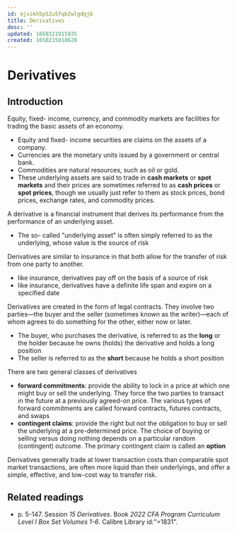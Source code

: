 ```yaml
---
id: ejxikh5p52u5fqb2wlgdgjb
title: Derivatives
desc: ''
updated: 1650321915935
created: 1650215018628
---
```

# Derivatives

## Introduction

Equity, fixed- income, currency, and commodity markets are facilities for trading the basic assets of an economy. 
- Equity and fixed- income securities are claims on the assets of a company. 
- Currencies are the monetary units issued by a government or central bank. 
- Commodities are natural resources, such as oil or gold. 
- These underlying assets are said to trade in **cash markets** or **spot markets** and their prices are sometimes referred to as **cash prices** or **spot prices**, though we usually just refer to them as stock prices, bond prices, exchange rates, and commodity prices.

A derivative is a financial instrument that derives its performance from the performance of an underlying asset. 
- The so- called "underlying asset" is often simply referred to as the underlying, whose value is the source of risk

Derivatives are similar to insurance in that both allow for the transfer of risk from one party to another.
- like insurance, derivatives pay off on the basis of a source of risk
- like insurance, derivatives have a definite life span and expire on a specified date

Derivatives are created in the form of legal contracts. They involve two parties—the buyer and the seller (sometimes known as the writer)—each of whom agrees to do something for the other, either now or later. 
- The buyer, who purchases the derivative, is referred to as the **long** or the holder because he owns (holds) the derivative and holds a long position 
- The seller is referred to as the **short** because he holds a short position

There are two general classes of derivatives
- **forward commitments**: provide the ability to lock in a price at which one might buy or sell the underlying. They force the two parties to transact in the future at a previously agreed-on price. The various types of forward commitments are called forward contracts, futures contracts, and swaps
- **contingent claims**: provide the right but not the obligation to buy or sell the underlying at a pre-determined price. The choice of buying or selling versus doing nothing depends on a particular random (contingent) outcome. The primary contingent claim is called an **option**

Derivatives generally trade at lower transaction costs than comparable spot market transactions, are often more liquid than their underlyings, and offer a simple, effective, and low-cost way to transfer risk.

## Related readings

- p. 5-147. Session *15 Derivatives*. Book *2022 CFA Program Curriculum Level I Box Set Volumes 1-6*. Calibre Library id:"=1831".